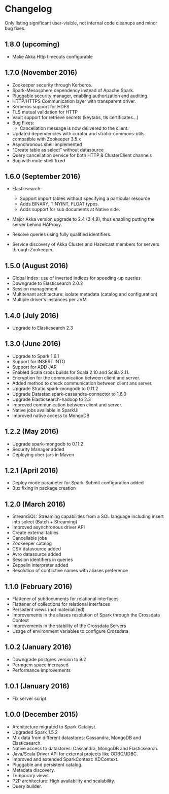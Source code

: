 # Changelog

Only listing significant user-visible, not internal code cleanups and minor bug fixes. 

## 1.8.0 (upcoming)

* Make Akka Http timeouts configurable

## 1.7.0 (November 2016)

* Zookeeper security through Kerberos.
* Spark-Mesosphere dependency instead of Apache Spark.
* Pluggable security manager, enabling authorization and auditing.
* HTTP/HTTPS Communication layer with transparent driver.
* Kerberos support for HDFS
* TLS mutual validation for HTTP
* Vault support for retrieve secrets (keytabs, tls certificates...)
* Bug Fixes:
   * Cancellation message is now delivered to the client.
* Updated dependencies with curator and stratio-commons-utils compatible with Zookeeper 3.5.x
* Asynchronous shell implemented
* "Create table as select" without datasource
* Query cancellation service for both HTTP & ClusterClient channels
* Bug with mute shell fixed

## 1.6.0 (September 2016)

* Elasticsearch: 
    * Support import tables without specifying a particular resource
    * Adds BINARY, TINYINT, FLOAT types.
    * Adds support for sub documents at Native side.
    
* Major Akka version upgrade to 2.4 (2.4.9), thus enabling putting the server behind HAProxy. 
* Resolve queries using fully qualified identifiers.
* Service discovery of Akka Cluster and Hazelcast members for servers through Zookeeper.

## 1.5.0 (August 2016)

* Global index: use of inverted indices for speeding-up queries
* Downgrade to Elasticsearch 2.0.2
* Session management
* Multitenant architecture: isolate metadata (catalog and configuration)
* Multiple driver's instances per JVM

## 1.4.0 (July 2016)

* Upgrade to Elasticsearch 2.3

## 1.3.0 (June 2016)

* Upgrade to Spark 1.6.1
* Support for INSERT INTO
* Support for ADD JAR
* Enabled Scala cross builds for Scala 2.10 and Scala 2.11.
* Encryption for the communication between client and server.
* Added method to check communication between client ans server.
* Upgrade Stratio spark-mongodb to 0.11.2
* Upgrade Datastax spark-cassandra-connector to 1.6.0
* Upgrade Elasticsearch-hadoop to 2.3
* Improved communication between client and server.
* Native jobs available in SparkUI
* Improved native access to MongoDB

## 1.2.2 (May 2016)
* Upgrade spark-mongodb to 0.11.2
* Security Manager added
* Deploying uber-jars in Maven

## 1.2.1 (April 2016)
* Deploy mode parameter for Spark-Submit configuration added
* Bux fixing in package creation

## 1.2.0 (March 2016)
* StreamSQL: Streaming capabilities from a SQL language including insert into select (Batch + Streaming)
* Improved asynchronous driver API
* Create external tables
* Cancellable jobs
* Zookeeper catalog
* CSV datasource added
* Avro datasource added
* Session identifiers in queries
* Zeppelin interpreter added
* Resolution of conflictive names with aliases preference

## 1.1.0 (February 2016)
* Flattener of subdocuments for relational interfaces 
* Flattener of collections for relational interfaces
* Persistent views (not materialized)
* Improvements in the aliases resolution of Spark through the Crossdata Context
* Improvements in the stability of the Crossdata Servers
* Usage of environment variables to configure Crossdata

## 1.0.2 (January 2016)
* Downgrade postgres version to 9.2
* Permgem space increased
* Performance improvements

## 1.0.1 (January 2016)
* Fix server script

## 1.0.0 (December 2015)

* Architecture migrated to Spark Catalyst.
* Upgraded Spark 1.5.2
* Mix data from different datastores: Cassandra, MongoDB and Elasticsearch.
* Native access to datastores: Cassandra, MongoDB and Elasticsearch.
* Java/Scala Driver API for external projects like ODBC/JDBC.
* Improved and extended SparkContext: XDContext.
* Pluggable and persistent catalog.
* Metadata discovery.
* Temporary views.
* P2P architecture: High availability and scalability.
* Query builder.
